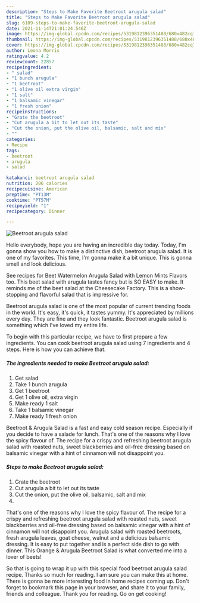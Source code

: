 ```yaml
---
description: "Steps to Make Favorite Beetroot arugula salad"
title: "Steps to Make Favorite Beetroot arugula salad"
slug: 6109-steps-to-make-favorite-beetroot-arugula-salad
date: 2021-11-14T21:01:24.546Z
image: https://img-global.cpcdn.com/recipes/5319812396351488/680x482cq70/beetroot-arugula-salad-recipe-main-photo.jpg
thumbnail: https://img-global.cpcdn.com/recipes/5319812396351488/680x482cq70/beetroot-arugula-salad-recipe-main-photo.jpg
cover: https://img-global.cpcdn.com/recipes/5319812396351488/680x482cq70/beetroot-arugula-salad-recipe-main-photo.jpg
author: Leona Morris
ratingvalue: 4.2
reviewcount: 22857
recipeingredient:
- " salad"
- "1 bunch arugula"
- "1 beetroot"
- "1 olive oil extra virgin"
- "1 salt"
- "1 balsamic vinegar"
- "1 fresh onion"
recipeinstructions:
- "Grate the beetroot"
- "Cut arugula a bit to let out its taste"
- "Cut the onion, put the olive oil, balsamic, salt and mix"
- ""
categories:
- Recipe
tags:
- beetroot
- arugula
- salad

katakunci: beetroot arugula salad 
nutrition: 206 calories
recipecuisine: American
preptime: "PT13M"
cooktime: "PT57M"
recipeyield: "1"
recipecategory: Dinner

---
```



![Beetroot arugula salad](https://img-global.cpcdn.com/recipes/5319812396351488/680x482cq70/beetroot-arugula-salad-recipe-main-photo.jpg)

Hello everybody, hope you are having an incredible day today. Today, I'm gonna show you how to make a distinctive dish, beetroot arugula salad. It is one of my favorites. This time, I'm gonna make it a bit unique. This is gonna smell and look delicious.

See recipes for Beet Watermelon Arugula Salad with Lemon Mints Flavors too. This beet salad with arugula tastes fancy but is SO EASY to make. It reminds me of the beet salad at the Cheesecake Factory. This is a show-stopping and flavorful salad that is impressive for.

Beetroot arugula salad is one of the most popular of current trending foods in the world. It's easy, it's quick, it tastes yummy. It's appreciated by millions every day. They are fine and they look fantastic. Beetroot arugula salad is something which I've loved my entire life.


To begin with this particular recipe, we have to first prepare a few ingredients. You can cook beetroot arugula salad using 7 ingredients and 4 steps. Here is how you can achieve that.

<!--inarticleads1-->

##### The ingredients needed to make Beetroot arugula salad:

1. Get  salad
1. Take 1 bunch arugula
1. Get 1 beetroot
1. Get 1 olive oil, extra virgin
1. Make ready 1 salt
1. Take 1 balsamic vinegar
1. Make ready 1 fresh onion


Beetroot &amp; Arugula Salad is a fast and easy cold season recipe. Especially if you decide to have a salade for lunch. That&#39;s one of the reasons why I love the spicy flavour of. The recipe for a crispy and refreshing beetroot arugula salad with roasted nuts, sweet blackberries and oil-free dressing based on balsamic vinegar with a hint of cinnamon will not disappoint you. 

<!--inarticleads2-->

##### Steps to make Beetroot arugula salad:

1. Grate the beetroot
1. Cut arugula a bit to let out its taste
1. Cut the onion, put the olive oil, balsamic, salt and mix
1. 


That&#39;s one of the reasons why I love the spicy flavour of. The recipe for a crispy and refreshing beetroot arugula salad with roasted nuts, sweet blackberries and oil-free dressing based on balsamic vinegar with a hint of cinnamon will not disappoint you. Arugula salad with roasted beetroots, fresh arugula leaves, goat cheese, walnut and a delicious balsamic dressing. It is easy to put together and is a perfect side dish to go with dinner. This Orange &amp; Arugula Beetroot Salad is what converted me into a lover of beets! 

So that is going to wrap it up with this special food beetroot arugula salad recipe. Thanks so much for reading. I am sure you can make this at home. There is gonna be more interesting food in home recipes coming up. Don't forget to bookmark this page in your browser, and share it to your family, friends and colleague. Thank you for reading. Go on get cooking!
